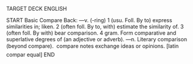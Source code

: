 TARGET DECK
ENGLISH

START
Basic
Compare
Back: —v. (-ring) 1 (usu. Foll. By to) express similarities in; liken. 2 (often foll. By to, with) estimate the similarity of. 3 (often foll. By with) bear comparison. 4 gram. Form comparative and superlative degrees of (an adjective or adverb). —n. Literary comparison (beyond compare).  compare notes exchange ideas or opinions. [latin compar equal]
END
